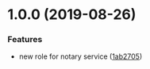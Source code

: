 # 1.0.0 (2019-08-26)


### Features

* new role for notary service ([1ab2705](https://github.com/mongodb-ansible-roles/ansible-role-notary/commit/1ab2705))

